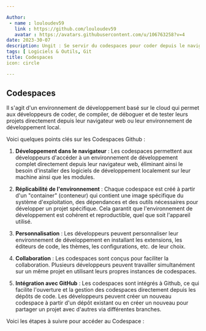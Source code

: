 ```yaml
---

Author: 
 - name : louloudev59
   link : https://github.com/louloudev59
   avatar : https://avatars.githubusercontent.com/u/106763258?v=4
date: 2023-30-07
description: Ungit : Se servir du codespaces pour coder depuis le navigateur
tags: [ Logiciels & Outils, Git
title: Codespaces
icon: circle

---
```


## Codespaces


Il s'agit d'un environnement de développement basé sur le cloud qui permet aux développeurs de coder, de compiler, de déboguer et de tester leurs projets directement depuis leur navigateur web ou leur environnement de développement local.

Voici quelques points clés sur les Codespaces Github :

1. **Développement dans le navigateur** : Les codespaces permettent aux développeurs d'accéder à un environnement de développement complet directement depuis leur navigateur web, éliminant ainsi le besoin d'installer des logiciels de développement localement sur leur machine ainsi que les modules.

2. **Réplicabilité de l'environnement** : Chaque codespace est créé à partir d'un "container" (conteneur) qui contient une image spécifique du système d'exploitation, des dépendances et des outils nécessaires pour développer un projet spécifique. Cela garantit que l'environnement de développement est cohérent et reproductible, quel que soit l'appareil utilisé.

3. **Personnalisation** : Les développeurs peuvent personnaliser leur environnement de développement en installant les extensions, les éditeurs de code, les thèmes, les configurations, etc. de leur choix.

4. **Collaboration** : Les codespaces sont conçus pour faciliter la collaboration. Plusieurs développeurs peuvent travailler simultanément sur un même projet en utilisant leurs propres instances de codespaces.

5. **Intégration avec GitHub** : Les codespaces sont intégrés à Github, ce qui facilite l'ouverture et la gestion des codespaces directement depuis les dépôts de code. Les développeurs peuvent créer un nouveau codespace à partir d'un dépôt existant ou en créer un nouveau pour partager un projet avec d'autres via différentes branches.


Voici les étapes à suivre pour accéder au Codespace :
